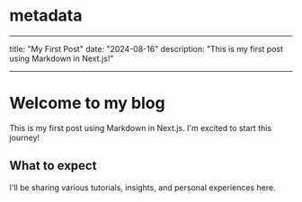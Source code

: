 # metadata

---

title: "My First Post"
date: "2024-08-16"
description: "This is my first post using Markdown in Next.js!"

---

# Welcome to my blog

This is my first post using Markdown in Next.js. I'm excited to start this journey!

## What to expect

I'll be sharing various tutorials, insights, and personal experiences here.
